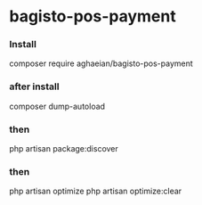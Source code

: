 # bagisto-pos-payment

### Install 
composer require aghaeian/bagisto-pos-payment

### after install
composer dump-autoload

### then
php artisan package:discover

### then
php artisan optimize
php artisan optimize:clear
